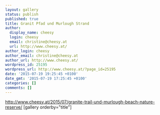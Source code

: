 ```yaml
---
layout: gallery
status: publish
published: true
title: Granit Pfad und Murlough Strand
author:
  display_name: cheesy
  login: cheesy
  email: christine@cheesy.at
  url: http://www.cheesy.at/
author_login: cheesy
author_email: christine@cheesy.at
author_url: http://www.cheesy.at/
wordpress_id: 25195
wordpress_url: http://www.cheesy.at/?page_id=25195
date: '2015-07-19 19:25:45 +0100'
date_gmt: '2015-07-19 17:25:45 +0100'
categories: []
comments: []
---
```

http://www.cheesy.at/2015/07/granite-trail-und-murlough-beach-nature-reserve/
[gallery orderby="title"]
